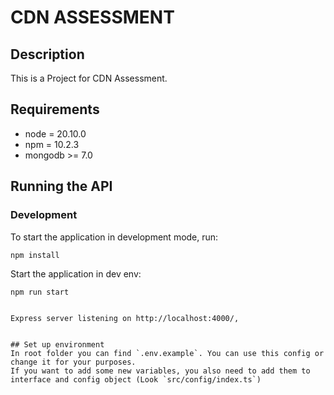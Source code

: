 # CDN ASSESSMENT


## Description
This is a Project for CDN Assessment.

## Requirements

- node = 20.10.0
- npm = 10.2.3
- mongodb >= 7.0

## Running the API
### Development
To start the application in development mode, run:

```bash
npm install
```

Start the application in dev env:
```
npm run start
```

```

Express server listening on http://localhost:4000/, 


## Set up environment
In root folder you can find `.env.example`. You can use this config or change it for your purposes.
If you want to add some new variables, you also need to add them to interface and config object (Look `src/config/index.ts`)